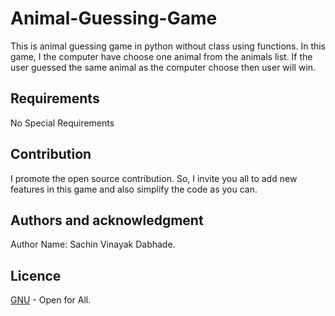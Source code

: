 # Animal-Guessing-Game
This is animal guessing game in python without class using functions. In this game, I the computer have choose one animal from the animals list. If the user guessed the same animal as the computer choose then user will win.
## Requirements
No Special Requirements
## Contribution
I promote the open source contribution. So, I invite you all to add new features in this game and also simplify the code as you can.
## Authors and acknowledgment
Author Name: Sachin Vinayak Dabhade.
## Licence
[GNU](https://choosealicense.com/licenses/gpl-3.0/#) - Open for All.
